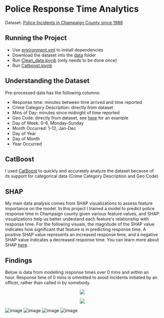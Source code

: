 # Police Response Time Analytics
Dataset: [Police Incidents in Champaign County since 1988](https://data.ccrpc.org/dataset/police-incidents-since-1988/resource/6e3d7e45-eccf-4e84-9d4e-65d9c455cf49)

## Running the Project
* Use [environment.yml](environment.yml) to install dependencies
* Download the dataset into the [data](data/) folder
* Run [Clean_data.ipynb](Clean_data.ipynb) (only needs to be done once)
* Run [Catboost.ipynb](Catboost.ipynb)

## Understanding the Dataset
Pre-processed data has the following columns:
* Response time: minutes between time arrived and time reported
* Crime Category Description: directly from dataset
* Mins of Day: minutes since midnight of time reported
* Geo Code: directly from dataset, see [here](https://www.urbanaillinois.us/sites/default/files/attachments/04-upd-geocode-map.pdf) for an example
* Day of Week: 0-6, Monday-Sunday
* Month Occurred: 1-12, Jan-Dec
* Day of Year
* Day of Month
* Year Occurred

## CatBoost
I used [CatBoost](https://catboost.ai/) to quickly and accurately analyze the dataset because of its support for categorical data (Crime Category Description and Geo Code)

## SHAP
My main data analysis comes from SHAP visualizations to assess feature importance on the model. In this project I trained a model to predict police response time in Champaign county given various feature values, and SHAP visualizations help us better undestand each feature's relationship with response time. For the following visuals, the magnitude of the SHAP value indicates how significant that feature is in predicting response time. A positive SHAP value represents an increased response time, and a negative SHAP value indicates a decreased response time. You can learn more about SHAP [here](https://github.com/slundberg/shap).

## Findings
Below is data from modelling response times over 0 mins and within an hour. Response time of 0 mins is ommitted to avoid incidents initiated by an officer, rather than called in by somebody.
<p align="center">
  <img src="https://user-images.githubusercontent.com/60240640/129144035-293cd93f-981a-47c8-a17f-d1df81ef1a6d.png">
</p>

  
<p align="center">
  <img src="https://user-images.githubusercontent.com/60240640/129143564-cb592d2c-b7be-43b0-a0d4-d94eef8b3110.jpg">
</p>

![image](https://user-images.githubusercontent.com/60240640/129144342-19c6bdec-8142-4e36-a0bd-cb072c086302.png)
![image](https://user-images.githubusercontent.com/60240640/129144347-2ebd84ce-f644-46bd-819a-99ca916b5b0f.png)
![image](https://user-images.githubusercontent.com/60240640/129144350-0abb3940-d9ab-4c95-8ff7-b30da776b1b6.png)
![image](https://user-images.githubusercontent.com/60240640/129144358-bd023f6d-5015-406b-9fdd-0ced5928a877.png)
